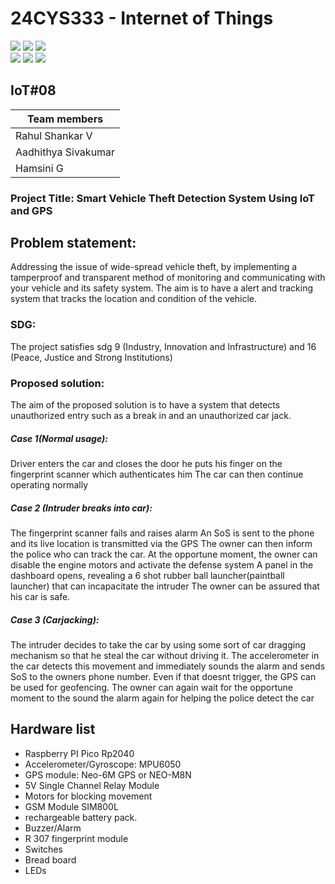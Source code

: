 # 24CYS333 - Internet of Things
![](https://img.shields.io/badge/Batch-22CYS-lightgreen) ![](https://img.shields.io/badge/UG-blue) ![](https://img.shields.io/badge/Subject-IoT-blue)
<br/>
![](https://img.shields.io/badge/Lecture-2-orange) ![](https://img.shields.io/badge/Practical-3-orange) ![](https://img.shields.io/badge/Credits-3-orange) <br/>

## IoT#08

| Team members|
|-------------|
| Rahul Shankar V |
| Aadhithya Sivakumar |
| Hamsini G |

### Project Title: Smart Vehicle Theft Detection System Using IoT and GPS
## Problem statement: 
Addressing the issue of wide-spread vehicle theft, by implementing a tamperproof and transparent method of monitoring and communicating with your vehicle and its safety system. The aim is to have a alert and tracking system that tracks the location and condition of the vehicle.
### SDG: 
The project satisfies sdg 9 (Industry, Innovation and Infrastructure) and 16 (Peace, Justice and Strong Institutions)

### Proposed solution:
The aim of the proposed solution is to have a system that detects unauthorized entry such as a break in and an unauthorized car jack.

##### Case 1(Normal usage):
Driver enters the car and closes the door
he puts his finger on the fingerprint scanner which authenticates him
The car can then continue operating normally
##### Case 2 (Intruder breaks into car):
The fingerprint scanner fails and raises alarm
An SoS is sent to the phone and its live location is transmitted via the GPS
The owner can then inform the police who can track the car.
At the opportune moment, the owner can disable the engine motors and activate the defense system
A panel in the dashboard opens, revealing a 6 shot rubber ball launcher(paintball launcher) that can incapacitate the intruder
The owner can be assured that his car is safe.
##### Case 3 (Carjacking):
The intruder decides to take the car by using some sort of car dragging mechanism so that he steal the car without driving it.
The accelerometer in the car detects this movement and immediately sounds the alarm and sends SoS to the owners phone number.
Even if that doesnt trigger, the GPS can be used for geofencing.
The owner can again wait for the opportune moment to the sound the alarm again for helping the police detect the car

## Hardware list
- Raspberry PI Pico Rp2040
- Accelerometer/Gyroscope: MPU6050
- GPS module: Neo-6M GPS or NEO-M8N
- 5V Single Channel Relay Module
- Motors for blocking movement
- GSM Module SIM800L
- rechargeable battery pack.
- Buzzer/Alarm
- R 307 fingerprint module
- Switches
- Bread board
- LEDs
